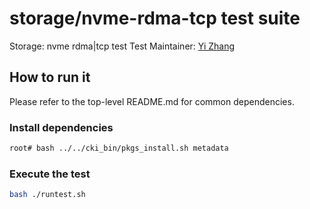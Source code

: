 # storage/nvme-rdma-tcp test suite

Storage: nvme rdma|tcp test
Test Maintainer: [Yi Zhang](mailto:yi.zhang@redhat.com)

## How to run it
Please refer to the top-level README.md for common dependencies.

### Install dependencies
```bash
root# bash ../../cki_bin/pkgs_install.sh metadata
```

### Execute the test
```bash
bash ./runtest.sh
```
